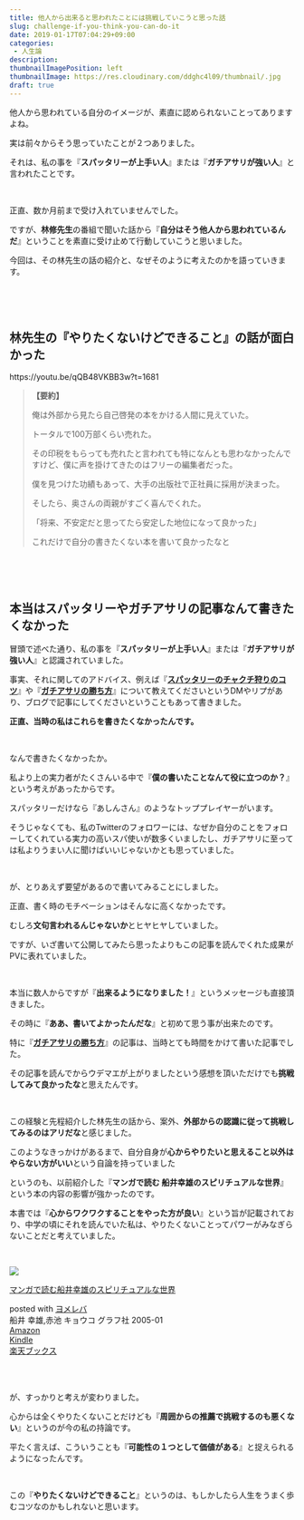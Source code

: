 ```yaml
---
title: 他人から出来ると思われたことには挑戦していこうと思った話
slug: challenge-if-you-think-you-can-do-it
date: 2019-01-17T07:04:29+09:00
categories: 
 - 人生論
description: 
thumbnailImagePosition: left
thumbnailImage: https://res.cloudinary.com/ddghc4l09/thumbnail/.jpg
draft: true
---
```


<!--more-->

他人から思われている自分のイメージが、素直に認められないことってありますよね。

実は前々からそう思っていたことが２つありました。

それは、私の事を『<strong>スパッタリーが上手い人</strong>』または『<strong>ガチアサリが強い人</strong>』と言われたことです。

&nbsp;

正直、数か月前まで受け入れていませんでした。

ですが、<strong>林修先生</strong>の番組で聞いた話から『<strong>自分はそう他人から思われているんだ</strong>』ということを素直に受け止めて行動していこうと思いました。

今回は、その林先生の話の紹介と、なぜそのように考えたのかを語っていきます。

&nbsp;

&nbsp;
<h2>林先生の『やりたくないけどできること』の話が面白かった</h2>
https://youtu.be/qQB48VKBB3w?t=1681
<blockquote><strong>【要約】</strong>

俺は外部から見たら自己啓発の本をかける人間に見えていた。

トータルで100万部くらい売れた。

その印税をもらっても売れたと言われても特になんとも思わなかったんですけど、僕に声を掛けてきたのはフリーの編集者だった。

僕を見つけた功績もあって、大手の出版社で正社員に採用が決まった。

そしたら、奥さんの両親がすごく喜んでくれた。

「将来、不安定だと思ってたら安定した地位になって良かった」

これだけで自分の書きたくない本を書いて良かったなと</blockquote>
&nbsp;

&nbsp;
<h2>本当はスパッタリーやガチアサリの記事なんて書きたくなかった</h2>
冒頭で述べた通り、私の事を『<strong>スパッタリーが上手い人</strong>』または『<strong>ガチアサリが強い人</strong>』と認識されていました。

事実、それに関してのアドバイス、例えば『<a href="https://hackheatharu.xyz/tips-for-hunting-splashdown-by-dappledualies/"><strong>スパッタリーのチャクチ狩りのコツ</strong></a>』や『<a href="https://hackheatharu.xyz/challenge-clam-blitz-with-dapple-dualies/"><strong>ガチアサリの勝ち方</strong></a>』について教えてくださいというDMやリプがあり、ブログで記事にしてくださいということもあって書きました。

<strong>正直、当時の私はこれらを書きたくなかったんです。</strong>

&nbsp;

なんで書きたくなかったか。

私より上の実力者がたくさんいる中で『<strong>僕の書いたことなんて役に立つのか？</strong>』という考えがあったからです。

スパッタリーだけなら『あしんさん』のようなトッププレイヤーがいます。

そうじゃなくても、私のTwitterのフォロワーには、なぜか自分のことをフォローしてくれている実力の高いスパ使いが数多くいましたし、ガチアサリに至っては私よりうまい人に聞けばいいじゃないかとも思っていました。

&nbsp;

が、とりあえず要望があるので書いてみることにしました。

正直、書く時のモチベーションはそんなに高くなかったです。

むしろ<strong>文句言われるんじゃないか</strong>とヒヤヒヤしていました。

ですが、いざ書いて公開してみたら思ったよりもこの記事を読んでくれた成果がPVに表れていました。

&nbsp;

本当に数人からですが『<strong>出来るようになりました！</strong>』というメッセージも直接頂きました。

その時に『<strong>ああ、書いてよかったんだな</strong>』と初めて思う事が出来たのです。

特に『<a href="https://hackheatharu.xyz/challenge-clam-blitz-with-dapple-dualies/"><strong>ガチアサリの勝ち方</strong></a>』の記事は、当時とても時間をかけて書いた記事でした。

その記事を読んでからウデマエが上がりましたという感想を頂いただけでも<strong>挑戦してみて良かったな</strong>と思えたんです。

&nbsp;

この経験と先程紹介した林先生の話から、案外、<strong>外部からの認識に従って挑戦してみるのはアリだな</strong>と感じました。

このようなきっかけがあるまで、自分自身が<strong>心からやりたいと思えること以外はやらない方がいい</strong>という自論を持っていました

というのも、以前紹介した『<strong>マンガで読む 船井幸雄のスピリチュアルな世界</strong>』という本の内容の影響が強かったのです。

本書では『<strong>心からワクワクすることをやった方が良い</strong>』という旨が記載されており、中学の頃にそれを読んでいた私は、やりたくないことってパワーがみなぎらないことだと考えていました。

&nbsp;
<div class="cstmreba">
<div class="booklink-box">
<div class="booklink-image"><a href="https://www.amazon.co.jp/exec/obidos/asin/4766208595/25haruhiro03-22/" target="_blank" rel="noopener"><img style="border: none;" src="https://images-fe.ssl-images-amazon.com/images/I/519C9J8F4PL._SL160_.jpg" /></a></div>
<div class="booklink-info">
<div class="booklink-name">

<a href="https://www.amazon.co.jp/exec/obidos/asin/4766208595/25haruhiro03-22/" target="_blank" rel="noopener">マンガで読む船井幸雄のスピリチュアルな世界</a>
<div class="booklink-powered-date">posted with <a href="https://yomereba.com" target="_blank" rel="nofollow noopener">ヨメレバ</a></div>
</div>
<div class="booklink-detail">船井 幸雄,赤池 キョウコ グラフ社 2005-01</div>
<div class="booklink-link2">
<div class="shoplinkamazon"><a href="https://www.amazon.co.jp/exec/obidos/asin/4766208595/25haruhiro03-22/" target="_blank" rel="noopener">Amazon</a></div>
<div class="shoplinkkindle"><a href="https://www.amazon.co.jp/gp/search?keywords=%83%7D%83%93%83K%82%C5%93%C7%82%DE%91D%88%E4%8DK%97Y%82%CC%83X%83s%83%8A%83%60%83%85%83A%83%8B%82%C8%90%A2%8AE&amp;__mk_ja_JP=%83J%83%5E%83J%83i&amp;url=node%3D2275256051&amp;tag=25haruhiro03-22" target="_blank" rel="noopener">Kindle</a></div>
<div class="shoplinkrakuten"><a href="https://hb.afl.rakuten.co.jp/hgc/1730931b.950d586a.1730931c.3750f6cc/yomereba_main_201810151501264983?pc=http%3A%2F%2Fbooks.rakuten.co.jp%2Frb%2F1752817%2F%3Fscid%3Daf_ich_link_urltxt%26m%3Dhttp%3A%2F%2Fm.rakuten.co.jp%2Fev%2Fbook%2F" target="_blank" rel="noopener">楽天ブックス</a></div>
</div>
</div>
<div class="booklink-footer"></div>
</div>
</div>
&nbsp;

&nbsp;

が、すっかりと考えが変わりました。

心からは全くやりたくないことだけども『<strong>周囲からの推薦で挑戦するのも悪くない</strong>』というのが今の私の持論です。

平たく言えば、こういうことも『<strong>可能性の１つとして価値がある</strong>』と捉えられるようになったんです。

&nbsp;

この『<strong>やりたくないけどできること</strong>』というのは、もしかしたら人生をうまく歩むコツなのかもしれないと思います。
